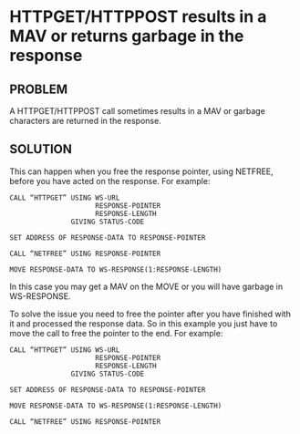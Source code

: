 # HTTPGET/HTTPPOST results in a MAV or returns garbage in the response

## PROBLEM

A HTTPGET/HTTPPOST call sometimes results in a MAV or garbage characters are returned in the response.  

## SOLUTION

This can happen when you free the response pointer, using NETFREE, before you have acted on the response. For example:  

```
CALL “HTTPGET” USING WS-URL 
                     RESPONSE-POINTER 
                     RESPONSE-LENGTH
               GIVING STATUS-CODE

SET ADDRESS OF RESPONSE-DATA TO RESPONSE-POINTER

CALL “NETFREE” USING RESPONSE-POINTER

MOVE RESPONSE-DATA TO WS-RESPONSE(1:RESPONSE-LENGTH)
```

In this case you may get a MAV on the MOVE or you will have garbage in WS-RESPONSE.  

To solve the issue you need to free the pointer after you have finished with it and processed the response data. So in this example you just have to move the call to free the pointer to the end. For example:

```
CALL “HTTPGET” USING WS-URL 
                     RESPONSE-POINTER 
                     RESPONSE-LENGTH
               GIVING STATUS-CODE

SET ADDRESS OF RESPONSE-DATA TO RESPONSE-POINTER

MOVE RESPONSE-DATA TO WS-RESPONSE(1:RESPONSE-LENGTH)

CALL “NETFREE” USING RESPONSE-POINTER
```
